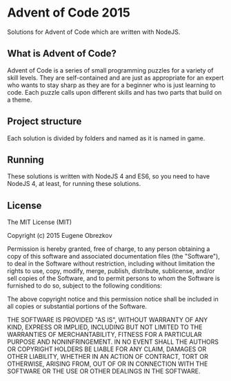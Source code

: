 # Advent of Code 2015

Solutions for Advent of Code which are written with NodeJS.

## What is Advent of Code?

Advent of Code is a series of small programming puzzles for a variety of skill levels.
They are self-contained and are just as appropriate for an expert who wants to stay sharp as they are for a beginner who is just learning to code.
Each puzzle calls upon different skills and has two parts that build on a theme.

## Project structure

Each solution is divided by folders and named as it is named in game.

## Running

These solutions is written with NodeJS 4 and ES6, so you need to have NodeJS 4, at least, for running these solutions.

## License

The MIT License (MIT)

Copyright (c) 2015 Eugene Obrezkov

Permission is hereby granted, free of charge, to any person obtaining a copy
of this software and associated documentation files (the "Software"), to deal
in the Software without restriction, including without limitation the rights
to use, copy, modify, merge, publish, distribute, sublicense, and/or sell
copies of the Software, and to permit persons to whom the Software is
furnished to do so, subject to the following conditions:

The above copyright notice and this permission notice shall be included in all
copies or substantial portions of the Software.

THE SOFTWARE IS PROVIDED "AS IS", WITHOUT WARRANTY OF ANY KIND, EXPRESS OR
IMPLIED, INCLUDING BUT NOT LIMITED TO THE WARRANTIES OF MERCHANTABILITY,
FITNESS FOR A PARTICULAR PURPOSE AND NONINFRINGEMENT. IN NO EVENT SHALL THE
AUTHORS OR COPYRIGHT HOLDERS BE LIABLE FOR ANY CLAIM, DAMAGES OR OTHER
LIABILITY, WHETHER IN AN ACTION OF CONTRACT, TORT OR OTHERWISE, ARISING FROM,
OUT OF OR IN CONNECTION WITH THE SOFTWARE OR THE USE OR OTHER DEALINGS IN THE
SOFTWARE.
